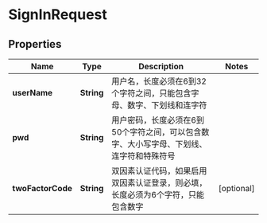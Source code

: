 

# SignInRequest


## Properties

| Name | Type | Description | Notes |
|------------ | ------------- | ------------- | -------------|
|**userName** | **String** | 用户名，长度必须在6到32个字符之间，只能包含字母、数字、下划线和连字符 |  |
|**pwd** | **String** | 用户密码，长度必须在6到50个字符之间，可以包含数字、大小写字母、下划线、连字符和特殊符号 |  |
|**twoFactorCode** | **String** | 双因素认证代码，如果启用双因素认证登录，则必填，长度必须为6个字符，只能包含数字 |  [optional] |



